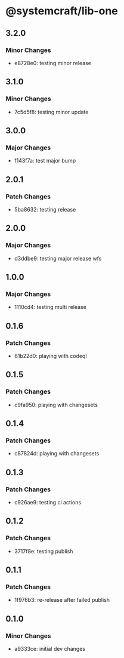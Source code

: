 # @systemcraft/lib-one

## 3.2.0

### Minor Changes

- e8728e0: testing minor release

## 3.1.0

### Minor Changes

- 7c5d5f8: testing minor update

## 3.0.0

### Major Changes

- f143f7a: test major bump

## 2.0.1

### Patch Changes

- 5ba8632: testing release

## 2.0.0

### Major Changes

- d3ddbe9: testing major release wfs

## 1.0.0

### Major Changes

- 1110cd4: testing multi release

## 0.1.6

### Patch Changes

- 81b22d0: playing with codeql

## 0.1.5

### Patch Changes

- c9fa950: playing with changesets

## 0.1.4

### Patch Changes

- c87824d: playing with changesets

## 0.1.3

### Patch Changes

- c926ae9: testing ci actions

## 0.1.2

### Patch Changes

- 3717f8e: testing publish

## 0.1.1

### Patch Changes

- 1f976b3: re-release after failed publish

## 0.1.0

### Minor Changes

- a9333ce: initial dev changes
